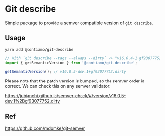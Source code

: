 # Git describe

Simple package to provide a semver compatible version of `git describe`.

## Usage

```sh
yarn add @contiamo/git-describe
```

```ts
// With `git describe --tags --always --dirty` -> "v16.0.4-1-gf93077752-dirty"
import { getSemanticVersion } from '@contiamo/git-describe';

getSemanticVersion(); // v16.0.5-dev.1+gf93077752.dirty
```

Please note that the patch version is bumped, so the semver order is correct. We can check this on any semver validator:

https://jubianchi.github.io/semver-check/#/version/v16.0.5-dev.1%2Bgf93077752.dirty

## Ref

https://github.com/mdomke/git-semver
